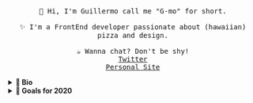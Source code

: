<p align="center">
  <samp>
    👋 Hi, I'm Guillermo call me "G-mo" for short.
    <br /><br />✨ I'm a FrontEnd developer passionate about (hawaiian) pizza
    and design. <br /><br />☕️ Wanna chat? Don't be shy!<br />
    <a href="https://twitter.com/pineapplegiant">Twitter</a><br />
    <a href="https://www.pineapplegiant.com/">Personal Site</a>
  </samp>
</p>

<details>
  <summary><b>🔬 Bio</b></summary>
  I'm a huge nerd and when I'm not coding, you'll find me making pizza, playing
  on my switch, or trying to read 3 books at once. I've interned at both Intel
  and Workiva in a software engineering role, where I wrote tests, technical
  documentation, and web code amongst other things.
</details>

<details>
  <summary><b>🔭 Goals for 2020</b></summary>
  👨‍💻 I'm want to completely redesign my personal website to start blogging!!<br />I'm
  also hoping to make a learn react-native and make a pizza app to teach people
  the art of pizza making at home.
</details>

